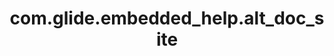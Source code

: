 ---
layout: page
title: com.glide.embedded_help.alt_doc_site
description: ""
value: "https://staging-docs-servicenow.zoominsoftware.io"
---